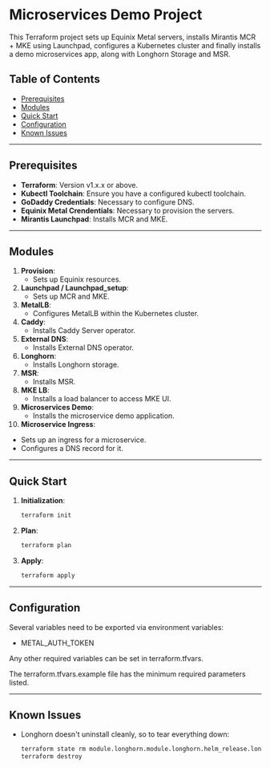 # Microservices Demo Project

This Terraform project sets up Equinix Metal servers, installs Mirantis MCR + MKE using Launchpad, configures a Kubernetes cluster and finally installs a demo microservices app, along with Longhorn Storage and MSR.

## Table of Contents

- [Prerequisites](#prerequisites)
- [Modules](#modules)
- [Quick Start](#quick-start)
- [Configuration](#configuration)
- [Known Issues](#known-issues)

---

## Prerequisites

- **Terraform**: Version v1.x.x or above.
- **Kubectl Toolchain**: Ensure you have a configured kubectl toolchain.
- **GoDaddy Credentials**: Necessary to configure DNS.
- **Equinix Metal Crendentials**: Necessary to provision the servers.
- **Mirantis Launchpad**: Installs MCR and MKE.

---

## Modules

1. **Provision**:
   - Sets up Equinix resources.
2. **Launchpad / Launchpad_setup**: 
   - Sets up MCR and MKE.
3. **MetalLB**: 
   - Configures MetalLB within the Kubernetes cluster.
4. **Caddy**:
   - Installs Caddy Server operator.
5. **External DNS**:
   - Installs External DNS operator.   
6. **Longhorn**:
   - Installs Longhorn storage.   
7. **MSR**:
   - Installs MSR.  
8. **MKE LB**:
   - Installs a load balancer to access MKE UI.       
9. **Microservices Demo**:
   - Installs the microservice demo application.
10. **Microservice Ingress**: 
   - Sets up an ingress for a microservice.
   - Configures a DNS record for it.

---

## Quick Start

1. **Initialization**:
   ```bash
   terraform init
   ```
2. **Plan**:
   ```bash 
   terraform plan
   ```
3. **Apply**:
   ```bash   
   terraform apply
   ```

---

## Configuration

Several variables need to be exported via environment variables:

  * METAL_AUTH_TOKEN

Any other required variables can be set in terraform.tfvars.

The terraform.tfvars.example file has the minimum required parameters listed.  

---

## Known Issues

- Longhorn doesn't uninstall cleanly, so to tear everything down:
   ```bash
   terraform state rm module.longhorn.module.longhorn.helm_release.longhorn   
   terraform destroy
   ```
